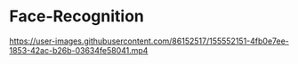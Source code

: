 # Face-Recognition


https://user-images.githubusercontent.com/86152517/155552151-4fb0e7ee-1853-42ac-b26b-03634fe58041.mp4


